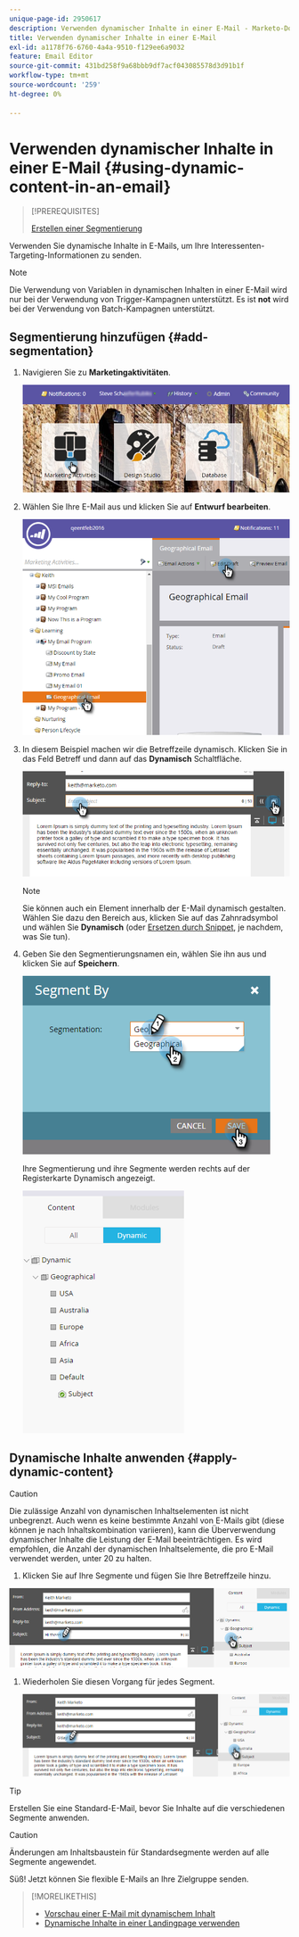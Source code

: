 ```yaml
---
unique-page-id: 2950617
description: Verwenden dynamischer Inhalte in einer E-Mail - Marketo-Dokumente - Produktdokumentation
title: Verwenden dynamischer Inhalte in einer E-Mail
exl-id: a1178f76-6760-4a4a-9510-f129ee6a9032
feature: Email Editor
source-git-commit: 431bd258f9a68bbb9df7acf043085578d3d91b1f
workflow-type: tm+mt
source-wordcount: '259'
ht-degree: 0%

---
```


# Verwenden dynamischer Inhalte in einer E-Mail {#using-dynamic-content-in-an-email}

>[!PREREQUISITES]
>
>[Erstellen einer Segmentierung](/help/marketo/product-docs/personalization/segmentation-and-snippets/segmentation/create-a-segmentation.md)

Verwenden Sie dynamische Inhalte in E-Mails, um Ihre Interessenten-Targeting-Informationen zu senden.

>[!NOTE]
>
>Die Verwendung von Variablen in dynamischen Inhalten in einer E-Mail wird nur bei der Verwendung von Trigger-Kampagnen unterstützt. Es ist **not** wird bei der Verwendung von Batch-Kampagnen unterstützt.

## Segmentierung hinzufügen {#add-segmentation}

1. Navigieren Sie zu **Marketingaktivitäten**.

   ![](assets/login-marketing-activities.png)

1. Wählen Sie Ihre E-Mail aus und klicken Sie auf **Entwurf bearbeiten**.

   ![](assets/1.2.png)

1. In diesem Beispiel machen wir die Betreffzeile dynamisch. Klicken Sie in das Feld Betreff und dann auf das **Dynamisch** Schaltfläche.

   ![](assets/1.3.png)

   >[!NOTE]
   >
   >Sie können auch ein Element innerhalb der E-Mail dynamisch gestalten. Wählen Sie dazu den Bereich aus, klicken Sie auf das Zahnradsymbol und wählen Sie **Dynamisch** (oder [Ersetzen durch Snippet](/help/marketo/product-docs/personalization/segmentation-and-snippets/snippets/create-a-snippet.md), je nachdem, was Sie tun).

1. Geben Sie den Segmentierungsnamen ein, wählen Sie ihn aus und klicken Sie auf **Speichern**.

   ![](assets/1.4.png)

   Ihre Segmentierung und ihre Segmente werden rechts auf der Registerkarte Dynamisch angezeigt.

   ![](assets/1.5.png)

## Dynamische Inhalte anwenden {#apply-dynamic-content}

>[!CAUTION]
>
>Die zulässige Anzahl von dynamischen Inhaltselementen ist nicht unbegrenzt. Auch wenn es keine bestimmte Anzahl von E-Mails gibt (diese können je nach Inhaltskombination variieren), kann die Überverwendung dynamischer Inhalte die Leistung der E-Mail beeinträchtigen. Es wird empfohlen, die Anzahl der dynamischen Inhaltselemente, die pro E-Mail verwendet werden, unter 20 zu halten.

1. Klicken Sie auf Ihre Segmente und fügen Sie Ihre Betreffzeile hinzu.

![](assets/2.1.png)

1. Wiederholen Sie diesen Vorgang für jedes Segment.

   ![](assets/2.2.png)

>[!TIP]
>
>Erstellen Sie eine Standard-E-Mail, bevor Sie Inhalte auf die verschiedenen Segmente anwenden.

>[!CAUTION]
>
>Änderungen am Inhaltsbaustein für Standardsegmente werden auf alle Segmente angewendet.

Süß! Jetzt können Sie flexible E-Mails an Ihre Zielgruppe senden.

>[!MORELIKETHIS]
>
>* [Vorschau einer E-Mail mit dynamischem Inhalt](/help/marketo/product-docs/email-marketing/general/functions-in-the-editor/preview-an-email-with-dynamic-content.md)
>* [Dynamische Inhalte in einer Landingpage verwenden](/help/marketo/product-docs/demand-generation/landing-pages/free-form-landing-pages/use-dynamic-content-in-a-free-form-landing-page.md)
